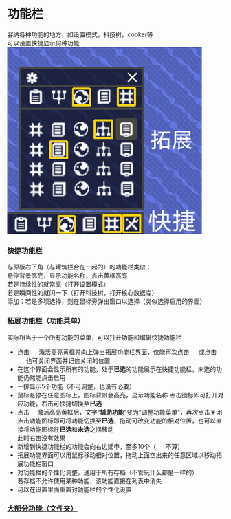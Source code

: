 # 功能栏
容纳各种功能的地方，如设置模式，科技树，cooker等  
可以设置快捷显示何种功能  
![alt text](图/功能栏.png)
### 快捷功能栏
与原版右下角（与建筑栏合在一起的）的功能栏类似：  
悬停背景高亮，显示功能名称，点击黄框高亮  
若是持续性的就常亮（打开设置模式）  
若是瞬间性的就闪一下（打开科技树，打开核心数据库）  
添加：若是多项选择，则在鼠标旁弹出窗口以选择（类似选择启用的界面）
### 拓展功能栏（功能菜单）
实际相当于一个所有功能的菜单，可以打开功能和编辑快捷功能栏
- 点击  ![alt text](图/tools.png) 激活高亮黄框并向上弹出拓展功能栏界面，仅能再次点击 ![alt text](图/tools.png) 或点击 ![alt text](图/cancel.png) 也可关闭界面并记住关闭的位置
- 在这个界面会显示所有的功能，处于**已选**的功能展示在快捷功能栏，未选的功能仍然能点击启用
- 一排显示5个功能（不可调整，也没有必要）
- 鼠标悬停在任意图标上，图标背景会高亮，显示功能名称 
点击图标即可打开对应功能，右击可快捷切换至**已选**  
- 点击 ![alt text](图/settings.png) 激活高亮黄框后，文字“**辅助功能**”变为“调整功能菜单”，再次点击关闭  
点击功能图标即可将功能切换至**已选**，拖动可改变功能的相对位置，也可以直接将功能图标在**已选**和**未选**之间移动  
此时右击没有效果   
- 新增到快捷功能栏的功能会向右边延申，至多10个（ ![alt text](图/tools.png) 不算）
- 拓展功能界面可以用鼠标移动相对位置，拖动上面空出来的任意区域以移动拓展功能栏窗口
- 对功能栏的个性化调整，通用于所有存档（不管玩什么都是一样的）  
若存档不允许使用某种功能，该功能直接在列表中消失
- 可以在设置里面重置对功能栏的个性化设置

### [大部分功能（文件夹）](../../辅助功能)